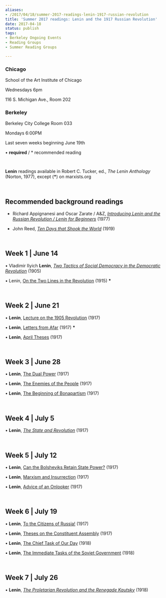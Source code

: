 ```yaml
---
aliases:
- /2017/04/18/summer-2017-readings-lenin-1917-russian-revolution
title: 'Summer 2017 readings: Lenin and the 1917 Russian Revolution'
date: 2017-04-18
status: publish
tags:
- Berkeley Ongoing Events
- Reading Groups
- Summer Reading Groups

---
```

### Chicago

School of the Art Institute of Chicago

Wednesdays 6pm

116 S. Michigan Ave., Room 202



### Berkeley

Berkeley City College Room 033

Mondays 6:00PM

Last seven weeks beginning June 19th



<div>

</div>

• **required** / * recommended reading



<div style="clear: both; height: 15px;">

</div>

**Lenin** readings available in Robert C. Tucker, ed., *The Lenin
Anthology* (Norton, 1977), except (**\***) on marxists.org



<div style="clear: both; height: 15px;">

</div>

## Recommended background readings

* Richard Appignanesi and Oscar Zarate / A&Z, [*Introducing Lenin and
the Russian Revolution / Lenin for
Beginners*](http://www.mediafire.com/file/m9h72nf0swd1bac/leninforbeginners1978.pdf)
(1977)

* John Reed, *[Ten Days that Shook the
World](https://www.marxists.org/archive/reed/1919/10days/10days/index.htm)*
(1919)



<div style="clear: both; height: 15px;">

</div>

## Week 1 | June 14

• Vladimir Ilyich **Lenin**, *[Two Tactics of Social Democracy in the
Democratic
Revolution](https://www.marxists.org/archive/lenin/works/1905/tactics/)*
(1905)

• Lenin, [On the Two Lines in the
Revolution](https://www.marxists.org/archive/lenin/works/1915/nov/20.htm)
(1915) **\***



<div style="clear: both; height: 15px;">

</div>

## Week 2 | June 21

• **Lenin**, [Lecture on the 1905
Revolution](https://www.marxists.org/archive/lenin/works/1917/jan/09.htm)
(1917)

• **Lenin**, [Letters from
Afar](https://www.marxists.org/archive/lenin/works/1917/lfafar/index.htm)
(1917) **\***

• **Lenin**, [April
Theses](https://www.marxists.org/archive/lenin/works/1917/apr/04.htm)
(1917)



<div style="clear: both; height: 15px;">

</div>

## Week 3 | June 28

• **Lenin**, [The Dual
Power](https://www.marxists.org/archive/lenin/works/1917/apr/09.htm)
(1917)

• **Lenin**, [The Enemies of the
People](https://www.marxists.org/archive/lenin/works/1917/jun/20b.htm)
(1917)

• **Lenin**, [The Beginning of
Bonapartism](https://www.marxists.org/archive/lenin/works/1917/jul/29.htm)
(1917)



<div style="clear: both; height: 15px;">

</div>

## Week 4 | July 5

• **Lenin**, [*The State and
Revolution*](https://www.marxists.org/archive/lenin/works/1917/staterev/index.htm)
(1917)



<div style="clear: both; height: 15px;">

</div>

## Week 5 | July 12

• **Lenin**, [Can the Bolsheviks Retain State
Power?](https://www.marxists.org/archive/lenin/works/1917/oct/01.htm)
(1917)

• **Lenin**, [Marxism and
Insurrection](https://www.marxists.org/archive/lenin/works/1917/sep/13.htm)
(1917)

• **Lenin**, [Advice of an
Onlooker](https://www.marxists.org/archive/lenin/works/1917/oct/08.htm)
(1917)



<div style="clear: both; height: 15px;">

</div>

## Week 6 | July 19

• **Lenin**, [To the Citizens of
Russia!](https://www.marxists.org/archive/lenin/works/1917/oct/25.htm)
(1917)

• **Lenin**, [Theses on the Constituent
Assembly](https://www.marxists.org/archive/lenin/works/1917/dec/11a.htm)
(1917)

• **Lenin**, [The Chief Task of Our
Day](https://www.marxists.org/archive/lenin/works/1918/mar/11.htm)
(1918)

• **Lenin**, [The Immediate Tasks of the Soviet
Government](https://www.marxists.org/archive/lenin/works/1918/mar/x03.htm)
(1918)



<div style="clear: both; height: 15px;">

</div>

## Week 7 | July 26

• **Lenin**, *[The Proletarian Revolution and the Renegade
Kautsky](https://www.marxists.org/archive/lenin/works/1918/prrk/index.htm)*
(1918)
